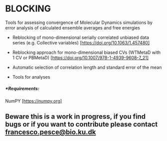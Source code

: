 # BLOCKING
Tools for assessing convergence of Molecular Dynamics simulations by error analysis of calculated ensemble averages and free energies

- Reblocking of mono-dimensional serially correlated unbiased data series (e.g. Collective variables)
[https://doi.org/10.1063/1.457480]

- Reblocking approach for mono-dimensional biased CVs (WTMetaD with 1 CV or PBMetaD)
[https://doi.org/10.1007/978-1-4939-9608-7_21]

- Automatic selection of correlation length and standard error of the mean

- Tools for analyses

##### *Requirements:
NumPY [https://numpy.org]

##  Beware this is a work in progress, if you find bugs or if you want to contribute please contact francesco.pesce@bio.ku.dk
